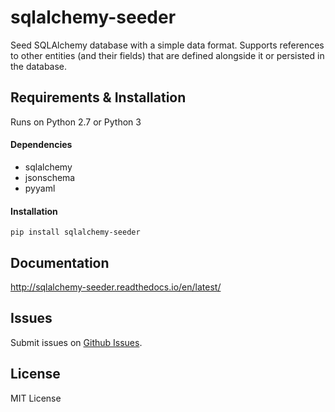 # sqlalchemy-seeder
Seed SQLAlchemy database with a simple data format. Supports references to other entities (and their fields)
that are defined alongside it or persisted in the database.

## Requirements & Installation

Runs on Python 2.7 or Python 3

#### Dependencies
* sqlalchemy
* jsonschema
* pyyaml
    
#### Installation
`pip install sqlalchemy-seeder`

## Documentation
    
http://sqlalchemy-seeder.readthedocs.io/en/latest/

## Issues
Submit issues on [Github Issues](https://github.com/RiceKab/sqlalchemy-jsonseeder/issues).
## License
MIT License